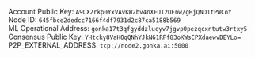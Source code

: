 Account Public Key: `A9CX2rkp0YxVAvKW2bv4nXEU12UEnw/gHjQND1tPWCoY`  
Node ID: `645fbce2dedcc7166f4df7931d2c87ca5188b569`  
ML Operational Address: `gonka17t3qfgyddzlucyv7jgvp0pezqcxntutw3rtxy5`   
Consensus Public Key: `YHtcky8VaH0qQNhYJkN61RPf83oKWsCPXdaewvDEYLo=`  
P2P_EXTERNAL_ADDRESS: `tcp://node2.gonka.ai:5000`  